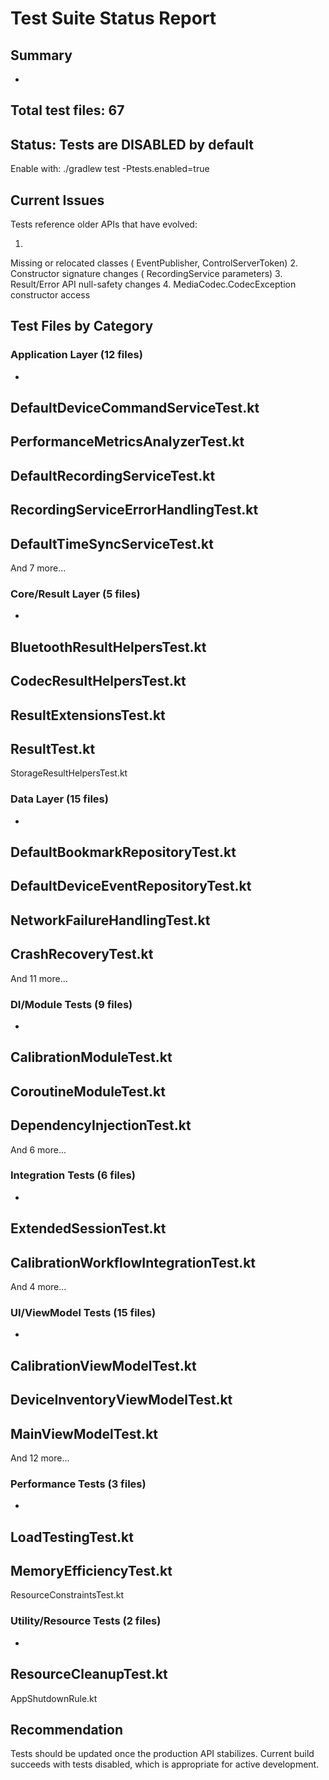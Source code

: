 # Test Suite Status Report

## Summary

-
Total
test
files:
67
-
Status:
Tests
are
DISABLED
by
default
-
Enable
with:
./gradlew
test
-Ptests.enabled=true

## Current Issues

Tests
reference
older
APIs
that
have
evolved:

1.
Missing
or
relocated
classes (
EventPublisher,
ControlServerToken)
2.
Constructor
signature
changes (
RecordingService
parameters)
3.
Result/Error
API
null-safety
changes
4.
MediaCodec.CodecException
constructor
access

## Test Files by Category

### Application Layer (12 files)

-
DefaultDeviceCommandServiceTest.kt
-
PerformanceMetricsAnalyzerTest.kt
-
DefaultRecordingServiceTest.kt
-
RecordingServiceErrorHandlingTest.kt
-
DefaultTimeSyncServiceTest.kt
-
And
7
more...

### Core/Result Layer (5 files)

-
BluetoothResultHelpersTest.kt
-
CodecResultHelpersTest.kt
-
ResultExtensionsTest.kt
-
ResultTest.kt
-
StorageResultHelpersTest.kt

### Data Layer (15 files)

-
DefaultBookmarkRepositoryTest.kt
-
DefaultDeviceEventRepositoryTest.kt
-
NetworkFailureHandlingTest.kt
-
CrashRecoveryTest.kt
-
And
11
more...

### DI/Module Tests (9 files)

-
CalibrationModuleTest.kt
-
CoroutineModuleTest.kt
-
DependencyInjectionTest.kt
-
And
6
more...

### Integration Tests (6 files)

-
ExtendedSessionTest.kt
-
CalibrationWorkflowIntegrationTest.kt
-
And
4
more...

### UI/ViewModel Tests (15 files)

-
CalibrationViewModelTest.kt
-
DeviceInventoryViewModelTest.kt
-
MainViewModelTest.kt
-
And
12
more...

### Performance Tests (3 files)

-
LoadTestingTest.kt
-
MemoryEfficiencyTest.kt
-
ResourceConstraintsTest.kt

### Utility/Resource Tests (2 files)

-
ResourceCleanupTest.kt
-
AppShutdownRule.kt

## Recommendation

Tests
should
be
updated
once
the
production
API
stabilizes.
Current
build
succeeds
with
tests
disabled,
which
is
appropriate
for
active
development.
